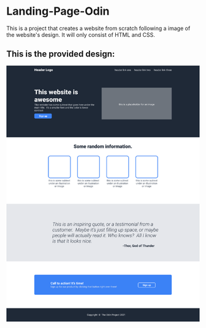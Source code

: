 # Landing-Page-Odin

This is a project that creates a website from scratch following a image of the website's design. It will only consist of HTML and CSS.

## This is the provided design:
![design](./images/odin-project.png)

